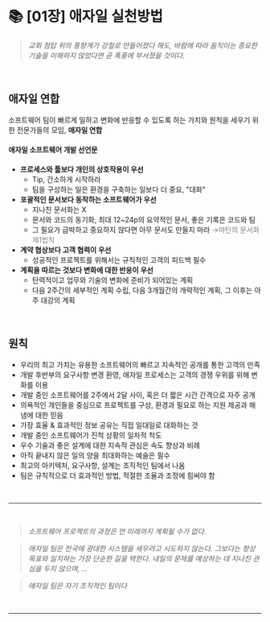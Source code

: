 # 📚 [01장] 애자일 실천방법


> _교회  첨탑 위의 풍향계가 강철로 만들어졌다 해도, 바람에 따라 움직이는 중요한 기술을 이해하지 않았다면 곧 폭풍에 부서졌을 것이다._

<br/>

## 애자일 연합

소프트웨어 팀이 빠르게 일하고 변화에 반응할 수 있도록 하는 가치와 원칙을 세우기 위한 전문가들의 모임, **애자일 연합**

#### 애자일 소프트웨어 개발 선언문

* **프로세스와 툴보다 개인의 상호작용이 우선**
  * Tip, 간소하게 시작하라
  * 팀을 구성하는 일은 환경을 구축하는 일보다 더 중요, "대화"
* **포괄적인 문서보다 동작하는 소프트웨어가 우선**
  * 지나친 문서화는 X
  * 문서와 코드의 동기화, 최대 12~24p의 요약적인 문서, 좋은 기록은 코드와 팀
  * 그 필요가 급박하고 중요하지 않다면 아무 문서도 만들지 마라 <font color="gray">→마틴의 문서화 제1법칙</font>
* **계약 협상보다 고객 협력이 우선**
  * 성공적인 프로젝트를 위해서는 규칙적인 고객의 피드백 필수
* **계획을 따르는 것보다 변화에 대한 반응이 우선**
  * 탄력적이고 업무와 기술의 변화에 준비가 되어있는 계획
  * 다음 2주간의 세부적인 계획 수립, 다음 3개월간의 개략적인 계획, 그 이후는 아주 대강의 계획

<br/>

## 원칙

* 우리의 최고 가치는 유용한 소프트웨어의 빠르고 지속적인 공개를 통한 고객의 만족
* 개발 후반부의 요구사항 변경 환영, 애자일 프로세스는 고객의 경쟁 우위를 위해 변화를 이용
* 개발 중인 소프트웨어를 2주에서 2달 사이, 혹은 더 짧은 시간 간격으로 자주 공개
* 의욕적인 개인들을 중심으로 프로젝트를 구상, 환경과 필요로 하는 지원 제공과 해냄에 대한 믿음
* 가장 효율 & 효과적인 정보 공유는 직접 일대일로 대화하는 것
* 개발 중인 소프트웨어가 진척 상황의 일차적 척도
* 우수 기술과 좋은 설계에 대한 지속적 관심은 속도 향상과 비례
* 아직 끝내지 않은 일의 양을 최대화하는 예술은 필수
* 최고의 아키텍처, 요구사항, 설계는 조직적인 팀에서 나옴
* 팀은 규칙적으로 더 효과적인 방법, 적절한 조율과 조정에 힘써야 함

<br/>

---

<br/>

> _소프트웨어 프로젝트의 과정은 먼 미래까지 계획될 수가 없다._

> _애자일 팀은 천국에 광대한 시스템을 세우려고 시도하지 않는다. 그보다는 항상 목표와 일치하는 가장 단순한 길을 택한다. 내일의 문제를 예상하는 데 지나친 관심을 두지 않으며, ..._

> _애자일 팀은 자기 조직적인 팀이다_

<br/>

---
